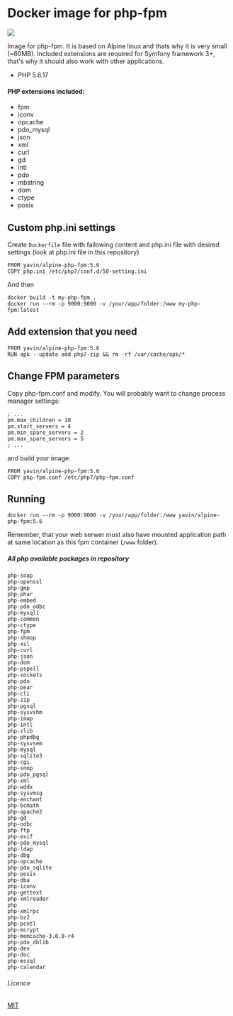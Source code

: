 # Docker image for php-fpm

[![](https://badge.imagelayers.io/yavin/alpine-php-fpm:5.6.svg)](https://imagelayers.io/?images=yavin/alpine-php-fpm:5.6)

Image for php-fpm. It is based on Alpine linux and thats why it is very small (~60MB). Included extensions are required for Symfony framework 3+, that's why it should also work with other applications.
* PHP 5.6.17

#### PHP extensions included:
* fpm
* iconv
* opcache
* pdo_mysql
* json
* xml
* curl
* gd
* intl
* pdo
* mbstring
* dom
* ctype
* posix

## Custom php.ini settings
Create `Dockerfile` file with fallowing content and php.ini file with desired settings (look at php.ini file in this repository)
```
FROM yavin/alpine-php-fpm:5.6
COPY php.ini /etc/php7/conf.d/50-setting.ini
```
And then 
```
docker build -t my-php-fpm .
docker run --rm -p 9000:9000 -v /your/app/folder:/www my-php-fpm:latest
```

## Add extension that you need
```
FROM yavin/alpine-php-fpm:5.6
RUN apk --update add php7-zip && rm -rf /var/cache/apk/*
```

## Change FPM parameters
Copy php-fpm.conf and modify. You will probably want to change process manager settings:
```
; ...
pm.max_children = 10
pm.start_servers = 4
pm.min_spare_servers = 2
pm.max_spare_servers = 5
; ...
```
and build your image:
```
FROM yavin/alpine-php-fpm:5.6
COPY php-fpm.conf /etc/php7/php-fpm.conf
```

## Running
```
docker run --rm -p 9000:9000 -v /your/app/folder:/www yavin/alpine-php-fpm:5.6
```

Remember, that your web serwer must also have mounted application path at same location as this fpm container (`/www` folder).

##### All php available packages in repository
```
php-soap
php-openssl
php-gmp
php-phar
php-embed
php-pdo_odbc
php-mysqli
php-common
php-ctype
php-fpm
php-shmop
php-xsl
php-curl
php-json
php-dom
php-pspell
php-sockets
php-pdo
php-pear
php-cli
php-zip
php-pgsql
php-sysvshm
php-imap
php-intl
php-zlib
php-phpdbg
php-sysvsem
php-mysql
php-sqlite3
php-cgi
php-snmp
php-pdo_pgsql
php-xml
php-wddx
php-sysvmsg
php-enchant
php-bcmath
php-apache2
php-gd
php-odbc
php-ftp
php-exif
php-pdo_mysql
php-ldap
php-dbg
php-opcache
php-pdo_sqlite
php-posix
php-dba
php-iconv
php-gettext
php-xmlreader
php
php-xmlrpc
php-bz2
php-pcntl
php-mcrypt
php-memcache-3.0.8-r4
php-pdo_dblib
php-dev
php-doc
php-mssql
php-calendar
```

###### Licence
[MIT](https://opensource.org/licenses/MIT)
